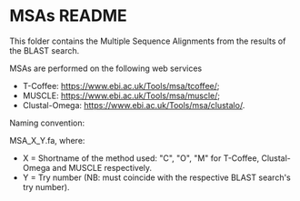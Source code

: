 # MSAs README

This folder contains the Multiple Sequence Alignments from the results of the BLAST search.

MSAs are performed on the following web services

- T-Coffee: <https://www.ebi.ac.uk/Tools/msa/tcoffee/>;
- MUSCLE: <https://www.ebi.ac.uk/Tools/msa/muscle/>;
- Clustal-Omega: <https://www.ebi.ac.uk/Tools/msa/clustalo/>.

Naming convention:

MSA_X_Y.fa, where:

- X = Shortname of the method used: "C", "O", "M" for T-Coffee, Clustal-Omega and MUSCLE respectively.
- Y = Try number (NB: must coincide with the respective BLAST search's try number).
